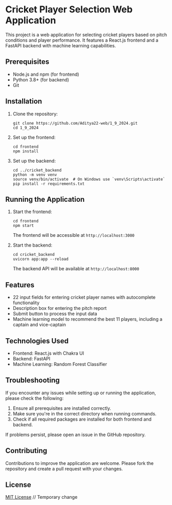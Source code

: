 # Cricket Player Selection Web Application

This project is a web application for selecting cricket players based on pitch conditions and player performance. It features a React.js frontend and a FastAPI backend with machine learning capabilities.

## Prerequisites

- Node.js and npm (for frontend)
- Python 3.8+ (for backend)
- Git

## Installation

1. Clone the repository:
   ```
   git clone https://github.com/Aditya22-web/1_9_2024.git
   cd 1_9_2024
   ```

2. Set up the frontend:
   ```
   cd frontend
   npm install
   ```

3. Set up the backend:
   ```
   cd ../cricket_backend
   python -m venv venv
   source venv/bin/activate  # On Windows use `venv\Scripts\activate`
   pip install -r requirements.txt
   ```

## Running the Application

1. Start the frontend:
   ```
   cd frontend
   npm start
   ```
   The frontend will be accessible at `http://localhost:3000`

2. Start the backend:
   ```
   cd cricket_backend
   uvicorn app:app --reload
   ```
   The backend API will be available at `http://localhost:8000`

## Features

- 22 input fields for entering cricket player names with autocomplete functionality
- Description box for entering the pitch report
- Submit button to process the input data
- Machine learning model to recommend the best 11 players, including a captain and vice-captain

## Technologies Used

- Frontend: React.js with Chakra UI
- Backend: FastAPI
- Machine Learning: Random Forest Classifier

## Troubleshooting

If you encounter any issues while setting up or running the application, please check the following:

1. Ensure all prerequisites are installed correctly.
2. Make sure you're in the correct directory when running commands.
3. Check if all required packages are installed for both frontend and backend.

If problems persist, please open an issue in the GitHub repository.

## Contributing

Contributions to improve the application are welcome. Please fork the repository and create a pull request with your changes.

## License

[MIT License](https://opensource.org/licenses/MIT)
// Temporary change
